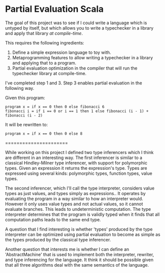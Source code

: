 Partial Evaluation Scala
======================

The goal of this project was to see if I could write a language which is untyped by itself, but which allows you to write a typechecker in a library and apply that library *at compile-time*.

This requires the following ingredients:

  1. Define a simple expression language to toy with.
  2. Metaprogramming features to allow writing a typechecker in a library and applying that to a program. 
  3. Partial evaluation optimization in the compiler that will run the typechecker library at compile-time.

I've completed step 1 and 3. Step 3 enables partial evaluation in the following way.

Given this program:

    program x = if x == 0 then 0 else fibonacci 6
    fibonacci i = if i == 0 or i == 1 then 1 else fibonacci (i - 1) + fibonacci (i - 2)

It will be rewritten to:

    program x = if x == 0 then 0 else 8

======================

While working on this project I defined two type inferencers which I think are different in an interesting way. The first inferencer is similar to a classical Hindley-Milner type inferencer, with support for polymorphic types. Given an expression it returns the expression's type. Types are expressed using several kinds: polymorphic types, function types, value types.

The second inferencer, which I'll call the type interpreter, considers value types as just values, and types simply as expressions.. It operates by evaluating the program in a way similar to how an interpreter would. However it only uses value types and not actual values, so it cannot evaluate branches. This leads to undeterministic computation. The type interpreter determines that the program is validly typed when it finds that all computation paths leads to the same end type.

A question that I find interesting is whether 'types' produced by the type interpreter can be optimized using partial evaluation to become as simple as the types produced by the classical type inferencer.

Another question that interests me is whether I can define an 'AbstractMachine' that is used to implement both the interpreter, rewriter, and type inferencing for the language. It think it should be possible given that all three algorithms deal with the same semantics of the language.
